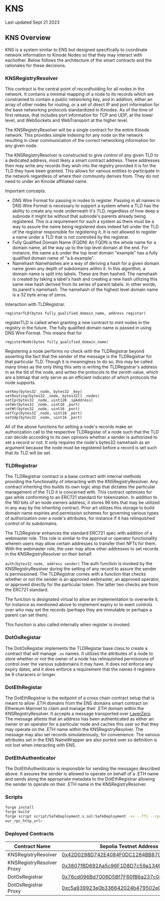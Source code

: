 # KNS

Last updated Sept 21 2023

## KNS Overview

KNS is a system similar to ENS but designed specifically to coordinate network information to Kinode Nodes so that they may interact with eachother. Below follows the architecture of the smart contracts and the rationales for these decisions.

### KNSRegistryResolver

This contract is the central point of recordholding for all nodes in the network. It contains a minimal mapping of a node to its records which are constrained to contain a public networking key, and in addition, either an array of other nodes for routing, or a set of direct IP and port information for the base networking protocols standardized in Kinodes. As of the time of first release, that includes port information for TCP and UDP, at the lower level, and WebSockets and WebTransport at the higher level.

The KNSRegistryResolver will be a single contract for the entire Kinode network. This provides simple indexing for any node on the network resulting in clear communication of the correct networking information for any given node.

The KNSRegistryResolver is constructed to give control of any given TLD to a dedicated address, most likely a smart contract address. These addresses then may write any records they wish into the registry provided it is for the TLD they have been granted. This allows for various entities to participate in the network regardless of where their community derives from. They do not need to under an Kinode affiliated name.

Important concepts.

* DNS Wire Format for passing in nodes to register.
  Passing in all names in DNS Wire Format is necessary to support a system where a TLD has the ability to create any node underneath it's TLD, regardless of how deep a subnode it might be without that subnode's parents already being registered. This is a requirement for such a system as there must be a way to assure the name being registered does indeed fall under the TLD of the registrar responsible for registering it. It is not allowed to register a name under a TLD that is not controlled by the registrar.
* Fully Qualified Domain Name (FQDN)
  An FQDN is the whole name for a domain name, all the way up to the top level domain at the end. For instance, the name a.b under the top level domain "example" has a fully qualified domain name of "a.b.example".
* Namehash
  Namehashes are a way of deriving a hash for a given domain name given any depth of subdomains within it. In this algorithm, a domain name is split into labels. These are then hashed. The namehash is created by taking a label's hash and creating a new hash utilizing this same new hash derived from its series of parent labels. In other words, its parent's namehash. The namehash of the highest level domain name is a 32 byte array of zeros.

Interaction with TLDRegistrar.

`registerTLD(bytes fully_qualified_domain_name, address registar)`

registerTLD is called when granting a new contract to mint nodes in the registry in the future. The fully qualified domain name is passed in using DNS Wire Format. This means that for

`registerNode(bytes fully_qualified_domain_name)`

Registering a node performs no check with the TLDRegistrar beyond asserting the fact that the sender of the message is the TLDRegistrar for that particular TLD. Though it is meaningless to do so, this may be called many times as the only thing this sets is writing the TLDRegistrar's address in as the tld of the node, and writes the protocols to the zeroth value, which are a bitmap that only serve as an efficient indicator of which protocols the node supports.

```
setKey(bytes32 _node, bytes32 _key)
setRouting(bytes32 _node, bytes32[] _nodes)
setIp(bytes32 _node, uint128 _ipAddress)
setWs(bytes32 _node, uint16 _port)
setWt(bytes32 _node, uint16 _port)
setTcp(bytes32 _node, uint16 _port)
setUdp(bytes32 _node, uint16 _port)
```

All of the above functions for setting a node's records make an authorization call to the respective TLDRegistar of a node such that the TLD can decide according to its own opinions whether a sender is authorized to set a record or not. It only requires the node's bytes32 namehash as an argument because the node must be registered before a record is set such that its TLD will be set.

### TLDRegistrar

The TLDRegistrar contract is a base contract with internal methods providing the functionality of interacting with the KNSRegistryResolver. Any contract inheriting this builds its own logic atop that dictates the particular management of the TLD it is concerned with. This contract optimizes for gas while conforming to an ERC721 standard for tokenization. In addition to the 160 bits of an node owners address, it stores 96 bits that may be utilized in any way by the inheriting contract. Prior art utilizes this storage to build domain name expiries and permission schemes for governing various types of authorization over a node's attributes, for instance if it has relinquished control of its subdomains.

The TLDRegistrar enhances the standard ERC721 spec with addition of a webmaster role. This role is similar to the approval or operator functionality wherein users may allow certain addresses to transfer their NFTs for them. With the webmaster role, the user may allow other addresses to set records in the KNSRegistryResolver on their behalf.

`auth(bytes32 node, address sender)`
The auth function is invoked by the KNSRegistryResolver during the setting of any record to assure the sender is permissioned. The TLDRegistrar comes with a function that checks whether or not the sender is an approved webmaster, an approved operator, or approved directly for the particular token. The latter two checks are from the ERC721 standard.

The function is designated virtual to allow an implementation to overwrite it, for instance as mentioned above to implement expiry or to exert controls over who may set the records (perhaps they are immutable or perhaps a parent can set them).

This function is also called internally when register is invoked.

### DotOsRegistar

The DotOsRegistar implements the TLDRegistar base class to create a contract that will manage `.os` names. It utilizes the attributes of a node to store whether or not the owner of a node has relinquished permissions of control over the various subdomains it may have. It does not enforce any expiry dates, and it does enforce a requirement that the names it registers be 9 characers or longer.

### DotEthRegistar

The DotEthRegistrar is the exitpoint of a cross chain contract setup that is meant to allow .ETH domains from the ENS domains smart contract on Ethereum Mainnet to claim and manage their .ETH domain within the KNSRegistryResolver. It accepts a message transported over [LayerZero](https://github.com/LayerZero-Labs/LayerZero). The message attests that an address has been authenticated as either an owner or an operator for a particular node and caches this user so that they may operate on the .ETH name within the KNSRegistryResolver. The message may also set records simulatenously, for convenience. The various attributes set in the ENS NameWrapper are also ported over so definition is not lost when interacting with ENS.

### DotEthAuthenticator

The DotEthAuthenticator is responsible for sending the messages described above. It assures the sender is allowed to operate on behalf of a .ETH name and sends along the appropriate metadata to the DotEthRegistrar allowing the sender to operate on their .ETH name in the KNSRegistryResolver.

### Scripts

```bash
forge install
forge build
forge script script/SafeDeployment.s.sol:SafeDeployment -vv --ffi --rpc-url <y
our_rpc_http_url>
```

### Deployed Contracts

| Contract Name | Sepolia Testnet Address | Optimism Mainnet Address |
| ------------- | --------------- | --------------- |
| KNSRegistryResolver | [0x42D0298D742E4084F0DC1284BB87049008B61105](https://sepolia.etherscan.io/address/0x42D0298D742E4084F0DC1284BB87049008B61105) | [0x42d0298d742e4084f0dc1284bb87049008b61105](https://optimistic.etherscan.io/address/0x42d0298d742e4084f0dc1284bb87049008b61105) |
| KNSRegistryResolver Proxy | [0x3807fBD692Aa5c96F1D8D7c59a1346a885F40B1C](https://sepolia.etherscan.io/address/0x3807fBD692Aa5c96F1D8D7c59a1346a885F40B1C) | [0xca5b5811c0c40aab3295f932b1b5112eb7bb4bd6](https://optimistic.etherscan.io/address/0xca5b5811c0c40aab3295f932b1b5112eb7bb4bd6) |
| DotOsRegistrar | [0x76cd096Bd7006D5Bf7F60fB6a237c046C9b6cC24](https://sepolia.etherscan.io/address/0x76cd096Bd7006D5Bf7F60fB6a237c046C9b6cC24) | [0x76cd096bd7006d5bf7f60fb6a237c046c9b6cc24](https://optimistic.etherscan.io/address/0x76cd096bd7006d5bf7f60fb6a237c046c9b6cc24) |
| DotOsRegistrar Proxy | [0xc5a939923e0b336642024b479502e039338bed00](https://sepolia.etherscan.io/address/0xc5a939923e0b336642024b479502e039338bed00) | [0x66929f55ea1e38591f9430e5013c92cdc01f6cad](https://optimistic.etherscan.io/address/0x66929f55ea1e38591f9430e5013c92cdc01f6cad) |
